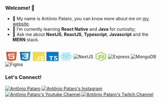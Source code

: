 ### Welcome! 👋

- 👤 My name is Antônio Pataro, you can know more about me on [my website](https://www.antoniopataro.dev).
- 🌱 I’m currently learning **React Native** and **Java** for curiosity;
- 💬 Ask me about **NextJS**, **ReactJS**, **Typescript**, **Javascript** and the **MERN** stack.

<div style="display: inline_block"><br>
  <img align="center" alt="HTML" height="30" width="40" src="https://raw.githubusercontent.com/devicons/devicon/master/icons/html5/html5-original.svg">
  <img align="center" alt="CSS" height="30" width="40" src="https://raw.githubusercontent.com/devicons/devicon/master/icons/css3/css3-original.svg">
  <img align="center" alt="Javascript" height="30" width="40" src="https://raw.githubusercontent.com/devicons/devicon/master/icons/javascript/javascript-plain.svg">
  <img align="center" alt="Typescript" height="30" width="40" src="https://raw.githubusercontent.com/devicons/devicon/master/icons/typescript/typescript-plain.svg">
  <img align="center" alt="ReactJS" height="30" width="40" src="https://raw.githubusercontent.com/devicons/devicon/master/icons/react/react-original.svg">
  <img align="center" alt="NextJS" height="30" width="40" src="https://user-images.githubusercontent.com/87823281/174684058-3ca1e9ca-91cf-45d2-996a-44ca9a3d7e9a.svg">
  <img align="center" alt="NodeJS" height="30" width="40" src="https://raw.githubusercontent.com/devicons/devicon/master/icons/nodejs/nodejs-original.svg">
  <img align="center" alt="Express" height="30" width="40" src="https://user-images.githubusercontent.com/87823281/176988429-07c56fda-a49d-4895-85ae-1cdb32f2a6b2.svg">
  <img align="center" alt="MongoDB" height="30" width="20" src="https://user-images.githubusercontent.com/87823281/176988576-fc827679-c20f-4d73-85c9-4fcd93d114a8.svg">
<img align="center" alt="Figma" height="30" width="40" src="https://www.vectorlogo.zone/logos/figma/figma-icon.svg">
</div>

### Let's Connect!

<p align="left">
<a href="https://www.linkedin.com/in/antoniopataro/" target="blank"><img align="center" src="https://raw.githubusercontent.com/rahuldkjain/github-profile-readme-generator/master/src/images/icons/Social/linked-in-alt.svg" alt="Antônio Pataro" height="25" width="40" /></a>
<a href="https://www.instagram.com/antoniopataro/"><img align="center" alt="Antônio Pataro's Instagram" height="25" width="25" src="https://raw.githubusercontent.com/hussainweb/hussainweb/main/icons/instagram.png" />
<a href="https://www.youtube.com/channel/UC-L7leCzqLbmaAxtB1C9wyQ"><img align="center" alt="Antônio Pataro's Youtube Channel" height="40" width="40" src="https://www.freepnglogos.com/uploads/youtube-logo-icon-png-11.png" />
<a href="https://www.twitch.tv/antoniopataro"><img align="center" alt="Antônio Pataro's Twitch Channel" height="30" width="30" src="https://www.freepnglogos.com/uploads/twitch-logo-transparent-png-20.png" />
</a>
</p>
